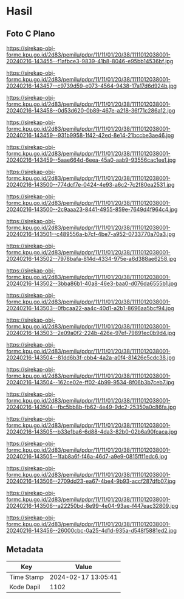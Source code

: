 # Hasil

## Foto C Plano

https://sirekap-obj-formc.kpu.go.id/2d83/pemilu/pdpr/11/11/01/20/38/1111012038001-20240216-143455--f1afbce3-9839-41b8-8046-e95bb14536bf.jpg

https://sirekap-obj-formc.kpu.go.id/2d83/pemilu/pdpr/11/11/01/20/38/1111012038001-20240216-143457--c9739d59-e073-4564-9438-17a17d6d924b.jpg

https://sirekap-obj-formc.kpu.go.id/2d83/pemilu/pdpr/11/11/01/20/38/1111012038001-20240216-143458--0d53d620-0b89-467e-a218-36f71c286a12.jpg

https://sirekap-obj-formc.kpu.go.id/2d83/pemilu/pdpr/11/11/01/20/38/1111012038001-20240216-143459--931b9958-1f42-42ed-8e14-21bccbe3ae46.jpg

https://sirekap-obj-formc.kpu.go.id/2d83/pemilu/pdpr/11/11/01/20/38/1111012038001-20240216-143459--5aae664d-6eea-45a0-aab9-93556cac1ee1.jpg

https://sirekap-obj-formc.kpu.go.id/2d83/pemilu/pdpr/11/11/01/20/38/1111012038001-20240216-143500--774dcf7e-0424-4e93-a6c2-7c2f80ea2531.jpg

https://sirekap-obj-formc.kpu.go.id/2d83/pemilu/pdpr/11/11/01/20/38/1111012038001-20240216-143500--2c9aaa23-8441-4955-859e-7649d4f964c4.jpg

https://sirekap-obj-formc.kpu.go.id/2d83/pemilu/pdpr/11/11/01/20/38/1111012038001-20240216-143501--c489556a-b7cf-4be7-a952-0733770a70a3.jpg

https://sirekap-obj-formc.kpu.go.id/2d83/pemilu/pdpr/11/11/01/20/38/1111012038001-20240216-143502--7978bafa-814d-4334-975e-a6d388ae6258.jpg

https://sirekap-obj-formc.kpu.go.id/2d83/pemilu/pdpr/11/11/01/20/38/1111012038001-20240216-143502--3bba86b1-40a8-46e3-baa0-d076da6555b1.jpg

https://sirekap-obj-formc.kpu.go.id/2d83/pemilu/pdpr/11/11/01/20/38/1111012038001-20240216-143503--0fbcaa22-aa4c-40d1-a2b1-8696aa5bcf94.jpg

https://sirekap-obj-formc.kpu.go.id/2d83/pemilu/pdpr/11/11/01/20/38/1111012038001-20240216-143503--2e09a0f2-224b-426e-97ef-79891ec0b9d4.jpg

https://sirekap-obj-formc.kpu.go.id/2d83/pemilu/pdpr/11/11/01/20/38/1111012038001-20240216-143504--81dd6b3f-cbb4-4a2a-a0f4-81426e5cdc38.jpg

https://sirekap-obj-formc.kpu.go.id/2d83/pemilu/pdpr/11/11/01/20/38/1111012038001-20240216-143504--162ce02e-ff02-4b99-9534-8f06b3b7ceb7.jpg

https://sirekap-obj-formc.kpu.go.id/2d83/pemilu/pdpr/11/11/01/20/38/1111012038001-20240216-143504--fbc5bb8b-fb62-4e49-9dc2-25350a0c86fa.jpg

https://sirekap-obj-formc.kpu.go.id/2d83/pemilu/pdpr/11/11/01/20/38/1111012038001-20240216-143505--b33e1ba6-6d88-4da3-82b0-02b6a90fcaca.jpg

https://sirekap-obj-formc.kpu.go.id/2d83/pemilu/pdpr/11/11/01/20/38/1111012038001-20240216-143505--1fab8a6f-f46a-46d7-a9e9-0815fff1edc6.jpg

https://sirekap-obj-formc.kpu.go.id/2d83/pemilu/pdpr/11/11/01/20/38/1111012038001-20240216-143506--2709dd23-ea67-4be4-9b93-accf287dfb07.jpg

https://sirekap-obj-formc.kpu.go.id/2d83/pemilu/pdpr/11/11/01/20/38/1111012038001-20240216-143506--a22250bd-8e99-4e04-93ae-f447eac32809.jpg

https://sirekap-obj-formc.kpu.go.id/2d83/pemilu/pdpr/11/11/01/20/38/1111012038001-20240216-143456--26000cbc-0a25-4d1d-935a-d548f5881ed2.jpg


## Metadata

| Key        | Value               |
| ---------- | ------------------- |
| Time Stamp | 2024-02-17 13:05:41 |
| Kode Dapil | 1102                |



